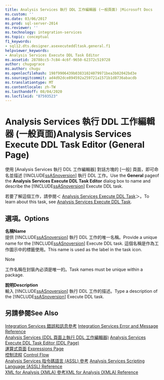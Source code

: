 ```yaml
---
title: Analysis Services 執行 DDL 工作編輯器 (一般頁面) |Microsoft Docs
ms.custom: ''
ms.date: 03/06/2017
ms.prod: sql-server-2014
ms.reviewer: ''
ms.technology: integration-services
ms.topic: conceptual
f1_keywords:
- sql12.dts.designer.asexecuteddltask.general.f1
helpviewer_keywords:
- Analysis Services Execute DDL Task Editor
ms.assetid: 28788cc5-7c84-4c6f-9650-62372c519728
author: chugugrace
ms.author: chugu
ms.openlocfilehash: 198f9906439b03831024079971bea3b02042bd3e
ms.sourcegitcommit: ad4d92dce894592a259721a1571b1d8736abacdb
ms.translationtype: MT
ms.contentlocale: zh-TW
ms.lasthandoff: 08/04/2020
ms.locfileid: "87593523"
---
```

# <a name="analysis-services-execute-ddl-task-editor-general-page"></a><span data-ttu-id="c1d77-102">Analysis Services 執行 DDL 工作編輯器 (一般頁面)</span><span class="sxs-lookup"><span data-stu-id="c1d77-102">Analysis Services Execute DDL Task Editor (General Page)</span></span>
  <span data-ttu-id="c1d77-103">使用 [Analysis Services 執行 DDL 工作編輯器]  對話方塊的 [一般]  頁面，即可命名並描述 [!INCLUDE[ssASnoversion](../includes/ssasnoversion-md.md)] 執行 DDL 工作。</span><span class="sxs-lookup"><span data-stu-id="c1d77-103">Use the **General** pageof the **Analysis Services Execute DDL Task Editor** dialog box to name and describe the [!INCLUDE[ssASnoversion](../includes/ssasnoversion-md.md)] Execute DDL task.</span></span>  
  
 <span data-ttu-id="c1d77-104">若要了解這個工作，請參閱＜ [Analysis Services Execute DDL Task](control-flow/analysis-services-execute-ddl-task.md)＞。</span><span class="sxs-lookup"><span data-stu-id="c1d77-104">To learn about this task, see [Analysis Services Execute DDL Task](control-flow/analysis-services-execute-ddl-task.md).</span></span>  
  
## <a name="options"></a><span data-ttu-id="c1d77-105">選項。</span><span class="sxs-lookup"><span data-stu-id="c1d77-105">Options</span></span>  
 <span data-ttu-id="c1d77-106">**名稱**</span><span class="sxs-lookup"><span data-stu-id="c1d77-106">**Name**</span></span>  
 <span data-ttu-id="c1d77-107">提供 [!INCLUDE[ssASnoversion](../includes/ssasnoversion-md.md)] 執行 DDL 工作的唯一名稱。</span><span class="sxs-lookup"><span data-stu-id="c1d77-107">Provide a unique name for the [!INCLUDE[ssASnoversion](../includes/ssasnoversion-md.md)] Execute DDL task.</span></span> <span data-ttu-id="c1d77-108">這個名稱是作為工作圖示中的標籤使用。</span><span class="sxs-lookup"><span data-stu-id="c1d77-108">This name is used as the label in the task icon.</span></span>  
  
> [!NOTE]  
>  <span data-ttu-id="c1d77-109">工作名稱在封裝內必須是唯一的。</span><span class="sxs-lookup"><span data-stu-id="c1d77-109">Task names must be unique within a package.</span></span>  
  
 <span data-ttu-id="c1d77-110">**說明**</span><span class="sxs-lookup"><span data-stu-id="c1d77-110">**Description**</span></span>  
 <span data-ttu-id="c1d77-111">輸入 [!INCLUDE[ssASnoversion](../includes/ssasnoversion-md.md)] 執行 DDL 工作的描述。</span><span class="sxs-lookup"><span data-stu-id="c1d77-111">Type a description of the [!INCLUDE[ssASnoversion](../includes/ssasnoversion-md.md)] Execute DDL task.</span></span>  
  
## <a name="see-also"></a><span data-ttu-id="c1d77-112">另請參閱</span><span class="sxs-lookup"><span data-stu-id="c1d77-112">See Also</span></span>  
 <span data-ttu-id="c1d77-113">[Integration Services 錯誤和訊息參考](../../2014/integration-services/integration-services-error-and-message-reference.md) </span><span class="sxs-lookup"><span data-stu-id="c1d77-113">[Integration Services Error and Message Reference](../../2014/integration-services/integration-services-error-and-message-reference.md) </span></span>  
 <span data-ttu-id="c1d77-114">[Analysis Services &#40;DDL 頁面上執行 DDL 工作編輯器&#41;](../../2014/integration-services/analysis-services-execute-ddl-task-editor-ddl-page.md) </span><span class="sxs-lookup"><span data-stu-id="c1d77-114">[Analysis Services Execute DDL Task Editor &#40;DDL Page&#41;](../../2014/integration-services/analysis-services-execute-ddl-task-editor-ddl-page.md) </span></span>  
 <span data-ttu-id="c1d77-115">[運算式頁面](expressions/expressions-page.md) </span><span class="sxs-lookup"><span data-stu-id="c1d77-115">[Expressions Page](expressions/expressions-page.md) </span></span>  
 <span data-ttu-id="c1d77-116">[控制流程](control-flow/control-flow.md) </span><span class="sxs-lookup"><span data-stu-id="c1d77-116">[Control Flow](control-flow/control-flow.md) </span></span>  
 <span data-ttu-id="c1d77-117">[Analysis Services 指令碼語言 &#40;ASSL&#41; 參考](https://docs.microsoft.com/bi-reference/assl/analysis-services-scripting-language-assl-for-xmla) </span><span class="sxs-lookup"><span data-stu-id="c1d77-117">[Analysis Services Scripting Language &#40;ASSL&#41; Reference](https://docs.microsoft.com/bi-reference/assl/analysis-services-scripting-language-assl-for-xmla) </span></span>  
 [<span data-ttu-id="c1d77-118">XML for Analysis &#40;XMLA&#41; 參考</span><span class="sxs-lookup"><span data-stu-id="c1d77-118">XML for Analysis  &#40;XMLA&#41; Reference</span></span>](https://docs.microsoft.com/bi-reference/xmla/xml-for-analysis-xmla-reference)  
  
  
